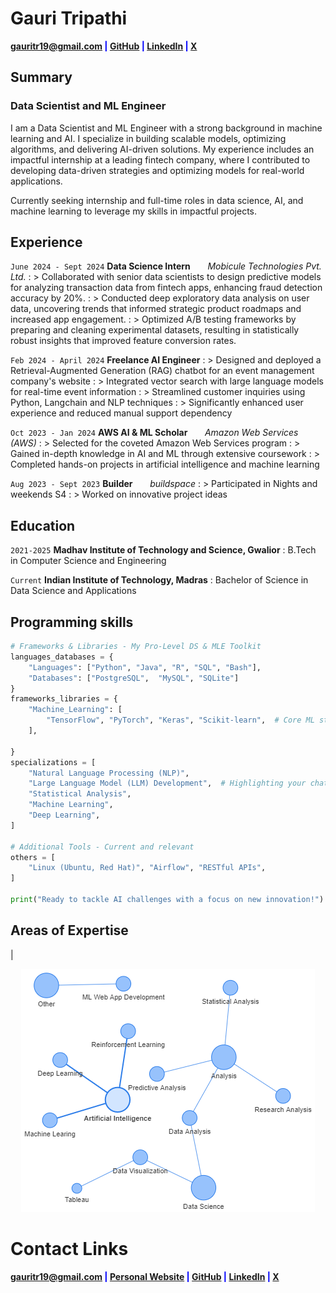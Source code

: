 # Gauri Tripathi

<span style="color:blue">**<a href="mailto:gauritr19@gmail.com">gauritr19@gmail.com</a>
|
<a href="https://github.com/Gauri-Tripathi" target="_blank">GitHub</a>
|
<a href="https://linkedin.com/in/gauri-tripathi-153078254" target="_blank">LinkedIn</a>
|
<a href="https://x.com/Gauri_the_great" target="_blank">X</a>**</span>

## **Summary**
### Data Scientist and ML Engineer

I am a Data Scientist and ML Engineer with a strong background in machine learning and AI. I specialize in building scalable models, optimizing algorithms, and delivering AI-driven solutions. My experience includes an impactful internship at a leading fintech company, where I contributed to developing data-driven strategies and optimizing models for real-world applications.

Currently seeking internship and full-time roles in data science, AI, and machine learning to leverage my skills in impactful projects.


## **Experience**

`June 2024 - Sept 2024` **Data Science Intern**
&nbsp; &nbsp; &nbsp; _Mobicule Technologies Pvt. Ltd._
: > Collaborated with senior data scientists to design predictive models for analyzing transaction data from fintech apps, enhancing fraud detection accuracy by 20%.
: > Conducted deep exploratory data analysis on user data, uncovering trends that informed strategic product roadmaps and increased app engagement.
: > Optimized A/B testing frameworks by preparing and cleaning experimental datasets, resulting in statistically robust insights that improved feature conversion rates.

`Feb 2024 - April 2024` **Freelance AI Engineer**
: > Designed and deployed a Retrieval-Augmented Generation (RAG) chatbot for an event management company's website
: > Integrated vector search with large language models for real-time event information
: > Streamlined customer inquiries using Python, Langchain and NLP techniques
: > Significantly enhanced user experience and reduced manual support dependency

`Oct 2023 - Jan 2024` **AWS AI & ML Scholar**
&nbsp; &nbsp; &nbsp; _Amazon Web Services (AWS)_
: > Selected for the coveted Amazon Web Services program
: > Gained in-depth knowledge in AI and ML through extensive coursework
: > Completed hands-on projects in artificial intelligence and machine learning

`Aug 2023 - Sept 2023` **Builder**
&nbsp; &nbsp; &nbsp; _buildspace_
: > Participated in Nights and weekends S4
: > Worked on innovative project ideas

## **Education**

`2021-2025` **Madhav Institute of Technology and Science, Gwalior**
: B.Tech in Computer Science and Engineering

`Current` **Indian Institute of Technology, Madras**
: Bachelor of Science in Data Science and Applications

## **Programming skills**

```python
# Frameworks & Libraries - My Pro-Level DS & MLE Toolkit
languages_databases = {
    "Languages": ["Python", "Java", "R", "SQL", "Bash"],
    "Databases": ["PostgreSQL",  "MySQL", "SQLite"]
}
frameworks_libraries = {
    "Machine_Learning": [
        "TensorFlow", "PyTorch", "Keras", "Scikit-learn",  # Core ML stuff
    ],

}
specializations = [
    "Natural Language Processing (NLP)",
    "Large Language Model (LLM) Development",  # Highlighting your chatbot work
    "Statistical Analysis",
    "Machine Learning",
    "Deep Learning",
]

# Additional Tools - Current and relevant
others = [
    "Linux (Ubuntu, Red Hat)", "Airflow", "RESTful APIs", 
]

print("Ready to tackle AI challenges with a focus on new innovation!")
```


## **Areas of Expertise**

|

<p align="center"><img src="\assets\icons\expertise_graph.png"></p>





# **Contact Links**

<span style="color:blue">**<a href="mailto:gauritr19@gmail.com">gauritr19@gmail.com</a>
|
<a href="https://Gauri-Tripathi.github.io" target="_blank">Personal Website</a>
|
<a href="https://github.com/Gauri-Tripathi" target="_blank">GitHub</a>
|
<a href="https://linkedin.com/in/gauri-tripathi-153078254" target="_blank">LinkedIn</a>
|
<a href="https://x.com/Gauri_the_great" target="_blank">X</a>**</span>
